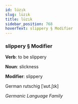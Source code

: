 ```yaml
---
id: lüzık
slug: lüzık
title: lüzık
sidebar_position: 768
hoverText: slippery § Modifier
---
```


### slippery § Modifier

**Verb**: to be slippery

**Noun**: slickness

**Modifier**: slippery

German rutschig [ˈʁʊt.ʃɪk]

*Germanic Language Family*